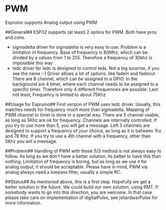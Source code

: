 PWM
===
Espruino supports Analog output using PWM

##General##
ESP32 supports (at least) 2 optiins for PWM. Both have pros and cons.
- sigmadelta
driver for sigmadelta is very easy to use. Problem is a limitation in frequency.
Base of frequency is 80Mhz, which can be divided by a values from 1 to 255.
Therefore a frequency of 30khz is impossible this way
- ledc
driver for ledc is designed to control leds. Not a big surprise, if you see the name :-)
Driver allows a lot of options, like fadein and fadeout. There are 8 channel, which can be assigned to a GPIO. In the background are 4 timer, where each channel needs to be assigned to a specific timer. Therefore only 4 different frequencies are possible.
Last not least, Frequency is limited to about 75Khz

##Usage for Espruino##
First version of PWM uses ledc driver. Usually, this matches needs for frequency much more than sigmadelta. Mapping of PWM channel to timer is done in a special way.
There are 5 channel usable, as long as 5Khz are ok for frequency. Channels are internally controlled. If you try to use more than 5, you will get a message.
Left 3 channels are designed to support a frequency of your choice, as long as it is between 1hz and 78 Khz. If you try to use a 4th channel with a frequency, other than 5Khz you will a meesage.

##Problem##
Handling of PWM with those 5/3 method is not always easy to follow. As long as we don't have a better solution, its better to have this than nothing.
Limitation of frequency is boring, but as long as we use it for analog output, it should be acceptable.
Please have in mind, PWM via analog always need a lowpass filter, usually a simple RC.

##Status##
As mentioned above, this is a first step. Hopefully we get a better solution in the future. We could build our own solution, using RMT. If somebody wants to go into this direction, you are welcome. In that case please take care on implementation of digitalPulse, see jshardwarPulse for more information.